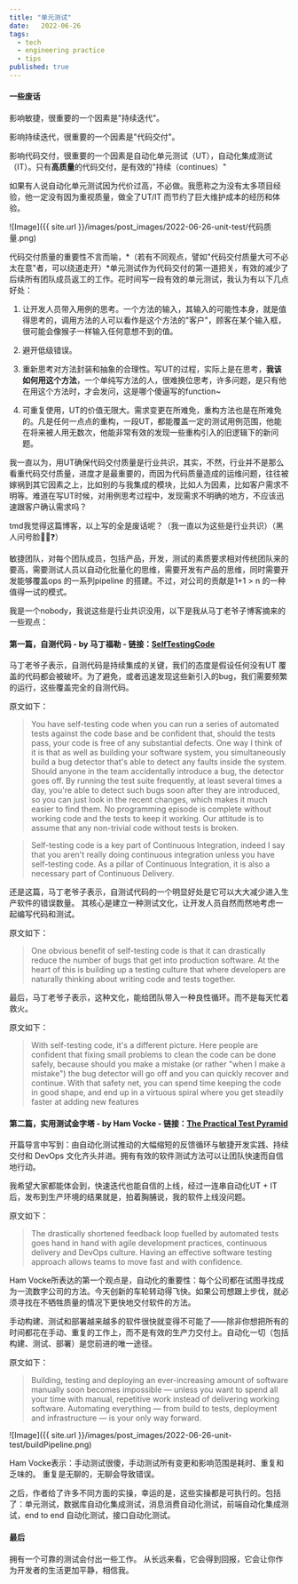 ```yaml
---
title: "单元测试"
date:   2022-06-26
tags:
  - tech
  - engineering practice
  - tips
published: true
---
```


#### 一些废话

影响敏捷，很重要的一个因素是"持续迭代"。

影响持续迭代，很重要的一个因素是"代码交付"。

影响代码交付，很重要的一个因素是自动化单元测试（UT），自动化集成测试（IT）。只有**高质量**的代码交付，是有效的"持续（continues）"

如果有人说自动化单元测试因为代价过高，不必做。我愿称之为没有太多项目经验，他一定没有因为重视质量，做全了UT/IT 而节约了巨大维护成本的经历和体验。

<!-- 最近工作过程中，居然有人公开表态，代码交付质量可不必太在意。围笑：） -->

<!-- 单方面多说无凭，相互也难以说服对方，我愿意引用马丁 福勒老爷子的观点，来支撑代码质量交付的重要性。 -->

![Image]({{ site.url }}/images/post_images/2022-06-26-unit-test/代码质量.png)

代码交付质量的重要性不言而喻，*（若有不同观点，譬如"代码交付质量大可不必太在意"者，可以绕道走开）*单元测试作为代码交付的第一道把关，有效的减少了后续所有团队成员返工的工作。花时间写一段有效的单元测试，我认为有以下几点好处：

1. 让开发人员带入用例的思考。一个方法的输入，其输入的可能性本身，就是值得思考的，调用方法的人可以看作是这个方法的"客户"，顾客在某个输入框，很可能会像猴子一样输入任何意想不到的值。

2. 避开低级错误。

3. 重新思考对方法封装和抽象的合理性。写UT的过程，实际上是在思考，**我该如何用这个方法**，一个单纯写方法的人，很难换位思考，许多问题，是只有他在用这个方法时，才会发问，这是哪个傻逼写的function~

4. 可重复使用，UT的价值无限大。需求变更在所难免，重构方法也是在所难免的。凡是任何一点点的重构，一段UT，都能覆盖一定的测试用例范围，他能在将来被人用无数次，他能非常有效的发现一些重构引入的旧逻辑下的新问题。

我一直以为，用UT确保代码交付质量是行业共识，其实，不然，行业并不是那么看重代码交付质量，进度才是最重要的，而因为代码质量造成的运维问题，往往被嫁祸到其它因素之上，比如别的与我集成的模块，比如人为因素，比如客户需求不明等。难道在写UT时候，对用例思考过程中，发现需求不明确的地方，不应该迅速跟客户确认需求吗？

tmd我觉得这篇博客，以上写的全是废话呢？（我一直以为这些是行业共识）（黑人问号脸🧓🏿❓️）

敏捷团队，对每个团队成员，包括产品，开发，测试的素质要求相对传统团队来的要高，需要测试人员以自动化批量化的思维，需要开发有产品的思维，同时需要开发能够覆盖ops 的一系列pipeline 的搭建。不过，对公司的贡献是1+1 > n 的一种值得一试的模式。

我是一个nobody，我说这些是行业共识没用，以下是我从马丁老爷子博客摘来的一些观点：

#### 第一篇，自测代码 - by 马丁福勒 - 链接：[SelfTestingCode](https://martinfowler.com/bliki/SelfTestingCode.html)

马丁老爷子表示，自测代码是持续集成的关键，我们的态度是假设任何没有UT 覆盖的代码都会被破坏。为了避免，或者迅速发现这些新引入的bug，我们需要频繁的运行，这些覆盖完全的自测代码。

原文如下：
> You have self-testing code when you can run a series of automated tests against the code base and be confident that, should the tests pass, your code is free of any substantial defects. One way I think of it is that as well as building your software system, you simultaneously build a bug detector that's able to detect any faults inside the system. Should anyone in the team accidentally introduce a bug, the detector goes off. By running the test suite frequently, at least several times a day, you're able to detect such bugs soon after they are introduced, so you can just look in the recent changes, which makes it much easier to find them. No programming episode is complete without working code and the tests to keep it working. Our attitude is to assume that any non-trivial code without tests is broken.

> Self-testing code is a key part of Continuous Integration, indeed I say that you aren't really doing continuous integration unless you have self-testing code. As a pillar of Continuous Integration, it is also a necessary part of Continuous Delivery.

还是这篇，马丁老爷子表示，自测试代码的一个明显好处是它可以大大减少进入生产软件的错误数量。 其核心是建立一种测试文化，让开发人员自然而然地考虑一起编写代码和测试。

原文如下：

> One obvious benefit of self-testing code is that it can drastically reduce the number of bugs that get into production software. At the heart of this is building up a testing culture that where developers are naturally thinking about writing code and tests together.

最后，马丁老爷子表示，这种文化，能给团队带入一种良性循环。而不是每天忙着救火。

原文如下：

> With self-testing code, it's a different picture. Here people are confident that fixing small problems to clean the code can be done safely, because should you make a mistake (or rather "when I make a mistake") the bug detector will go off and you can quickly recover and continue. With that safety net, you can spend time keeping the code in good shape, and end up in a virtuous spiral where you get steadily faster at adding new features

#### 第二篇，实用测试金字塔 - by Ham Vocke - 链接：[The Practical Test Pyramid](https://martinfowler.com/articles/practical-test-pyramid.html)

开篇导言中写到：由自动化测试推动的大幅缩短的反馈循环与敏捷开发实践、持续交付和 DevOps 文化齐头并进。拥有有效的软件测试方法可以让团队快速而自信地行动。

我希望大家都能体会到，快速迭代也能自信的上线，经过一连串自动化UT + IT 后，发布到生产环境的结果就是，拍着胸脯说，我的软件上线没问题。

原文如下：

> The drastically shortened feedback loop fuelled by automated tests goes hand in hand with agile development practices, continuous delivery and DevOps culture. Having an effective software testing approach allows teams to move fast and with confidence.

Ham Vocke所表达的第一个观点是，自动化的重要性：每个公司都在试图寻找成为一流数字公司的方法。今天创新的车轮转动得飞快。如果公司想跟上步伐，就必须寻找在不牺牲质量的情况下更快地交付软件的方法。

手动构建、测试和部署越来越多的软件很快就变得不可能了——除非你想把所有的时间都花在手动、重复的工作上，而不是有效的生产力交付上。自动化一切（包括构建、测试、部署）是您前进的唯一途径。

原文如下：

> Building, testing and deploying an ever-increasing amount of software manually soon becomes impossible — unless you want to spend all your time with manual, repetitive work instead of delivering working software. Automating everything — from build to tests, deployment and infrastructure — is your only way forward.

![Image]({{ site.url }}/images/post_images/2022-06-26-unit-test/buildPipeline.png)

Ham Vocke表示：手动测试很傻，手动测试所有变更和影响范围是耗时、重复和乏味的。 重复是无聊的，无聊会导致错误。

之后，作者给了许多不同方面的实操，幸运的是，这些实操都是可执行的。包括了：单元测试，数据库自动化集成测试，消息消费自动化测试，前端自动化集成测试，end to end 自动化测试，接口自动化测试。

#### 最后

拥有一个可靠的测试会付出一些工作。 从长远来看，它会得到回报，它会让你作为开发者的生活更加平静，相信我。